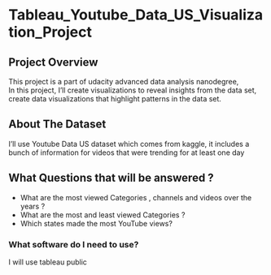 # Tableau_Youtube_Data_US_Visualization_Project
<h2 class="code-line" data-line-start=1 data-line-end=2 ><a id="Project_Overview_1"></a>Project Overview</h2>
<p class="has-line-data" data-line-start="3" data-line-end="5">This project is a part of udacity advanced data analysis nanodegree,<br>
In this project, I’ll create visualizations to reveal insights from the data set, create data visualizations that highlight patterns in the data set.</p>
<h2 class="code-line" data-line-start=6 data-line-end=7 ><a id="About_The_Dataset_6"></a>About The Dataset</h2>
<p class="has-line-data" data-line-start="7" data-line-end="8">I’ll use Youtube Data US dataset which comes from kaggle, it includes a bunch of information for videos that were trending for at least one day</p>
<h2 class="code-line" data-line-start=9 data-line-end=10 ><a id="What_Questions_that_will_be_answered__9"></a>What Questions that will be answered ?</h2>
<ul>
<li class="has-line-data" data-line-start="10" data-line-end="11">What are the most viewed Categories , channels and videos over the years ?</li>
<li class="has-line-data" data-line-start="11" data-line-end="12">What are the most and least viewed Categories ?</li>
<li class="has-line-data" data-line-start="12" data-line-end="14">Which states made the most YouTube views?</li>
</ul>
<h3 class="code-line" data-line-start=14 data-line-end=15 ><a id="What__software_do_I_need_to_use_14"></a>What  software do I need to use?</h3>
<p class="has-line-data" data-line-start="15" data-line-end="16">I will use tableau public</p>
